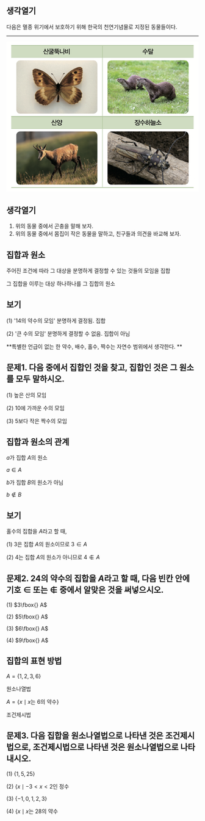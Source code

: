 

## 생각열기

다음은 멸종 위기에서 보호하기 위해 한국의 천연기념물로 지정된 동물들이다.

---

![](Pasted%20image%2020250729020537.png)

## 생각열기

1. 위의 동물 중에서 곤충을 말해 보자.
2. 위의 동물 중에서 몸집이 작은 동물을 말하고, 친구들과 의견을 바교해 보자.

## 집합과 원소

주어진 조건에 따라 그 대상을 분명하게 결정할 수 있는 것들의 모임을 집합

그 집합을 이루는 대상 하나하나를 그 집합의 원소

## 보기

(1) '$14$의 약수의 모임' 분명하게 결정됨. 집합

(2) '큰 수의 모임' 분명하게 결정할 수 없음. 집합이 아님

**특별한 언급이 없는 한 약수, 배수, 홀수, 짝수는 자연수 범위에서 생각한다. **


## 문제1. 다음 중에서 집합인 것을 찾고, 집합인 것은 그 원소를 모두 말하시오.

(1) 높은 산의 모임

(2) 10에 가까운 수의 모임

(3) 5보다  작은 짝수의 모임

## 집합과 원소의 관계

$a$가 집합 $A$의 원소

$a\in A$

$b$가 집합 $B$의 원소가 아님

$b\not\in B$



## 보기

홀수의 집합을 $A$라고 할 때, 

(1) $3$은 집합 $A$의 원소이므로 $3\in A$

(2) $4$는 집합 $A$의 원소가 아니므로 $4\not\in A$

## 문제2. $24$의 약수의 집합을 $A$라고 할 때, 다음 빈칸 안에 기호 $\in$ 또는 $\not\in$ 중에서 알맞은 것을 써넣으시오. 

(1) $3\fbox{} A$

(2) $5\fbox{} A$

(3) $6\fbox{} A$

(4) $9\fbox{} A$



## 집합의 표현 방법

$A=\lbrace 1,2, 3, 6\rbrace$

원소나열법

$A=\lbrace x\mid x\text{는 6의 약수}\rbrace$

조건제시법

## 문제3. 다음 집합을 원소나열법으로 나타낸 것은 조건제시법으로, 조건제시법으로 나타낸 것은 원소나열법으로 나타내시오. 

(1) $\lbrace 1, 5, 25\rbrace$

(2) $\lbrace x\mid -3<x<2\text{인 정수}$

(3) $\lbrace -1, 0, 1, 2, 3\rbrace$

(4) $\lbrace x\mid x\text{는 28의 약수}$